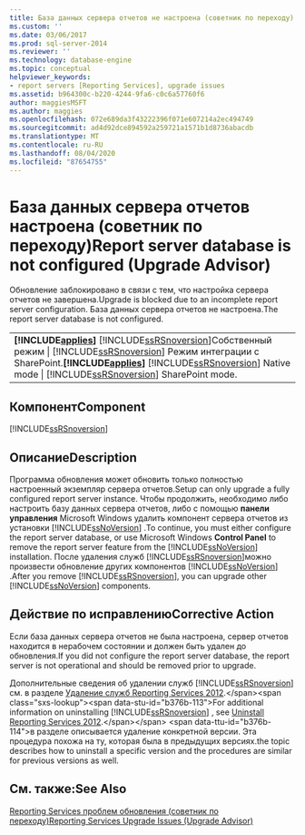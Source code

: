 ```yaml
---
title: База данных сервера отчетов не настроена (советник по переходу) | Документация Майкрософт
ms.custom: ''
ms.date: 03/06/2017
ms.prod: sql-server-2014
ms.reviewer: ''
ms.technology: database-engine
ms.topic: conceptual
helpviewer_keywords:
- report servers [Reporting Services], upgrade issues
ms.assetid: b964300c-b220-4244-9fa6-c0c6a57760f6
author: maggiesMSFT
ms.author: maggies
ms.openlocfilehash: 072e689da3f43222396f071e607214a2ec494749
ms.sourcegitcommit: ad4d92dce894592a259721a1571b1d8736abacdb
ms.translationtype: MT
ms.contentlocale: ru-RU
ms.lasthandoff: 08/04/2020
ms.locfileid: "87654755"
---
```

# <a name="report-server-database-is-not-configured-upgrade-advisor"></a><span data-ttu-id="b376b-102">База данных сервера отчетов настроена (советник по переходу)</span><span class="sxs-lookup"><span data-stu-id="b376b-102">Report server database is not configured (Upgrade Advisor)</span></span>
  <span data-ttu-id="b376b-103">Обновление заблокировано в связи с тем, что настройка сервера отчетов не завершена.</span><span class="sxs-lookup"><span data-stu-id="b376b-103">Upgrade is blocked due to an incomplete report server configuration.</span></span> <span data-ttu-id="b376b-104">База данных сервера отчетов не настроена.</span><span class="sxs-lookup"><span data-stu-id="b376b-104">The report server database is not configured.</span></span>  
  
||  
|-|  
|<span data-ttu-id="b376b-105">**[!INCLUDE[applies](../../includes/applies-md.md)]** [!INCLUDE[ssRSnoversion](../../includes/ssrsnoversion-md.md)]Собственный режим &#124; [!INCLUDE[ssRSnoversion](../../includes/ssrsnoversion-md.md)] Режим интеграции с SharePoint.</span><span class="sxs-lookup"><span data-stu-id="b376b-105">**[!INCLUDE[applies](../../includes/applies-md.md)]**  [!INCLUDE[ssRSnoversion](../../includes/ssrsnoversion-md.md)] Native mode &#124; [!INCLUDE[ssRSnoversion](../../includes/ssrsnoversion-md.md)] SharePoint mode.</span></span>|  
  
## <a name="component"></a><span data-ttu-id="b376b-106">Компонент</span><span class="sxs-lookup"><span data-stu-id="b376b-106">Component</span></span>  
 [!INCLUDE[ssRSnoversion](../../includes/ssrsnoversion-md.md)]  
  
## <a name="description"></a><span data-ttu-id="b376b-107">Описание</span><span class="sxs-lookup"><span data-stu-id="b376b-107">Description</span></span>  
 <span data-ttu-id="b376b-108">Программа обновления может обновить только полностью настроенный экземпляр сервера отчетов.</span><span class="sxs-lookup"><span data-stu-id="b376b-108">Setup can only upgrade a fully configured report server instance.</span></span> <span data-ttu-id="b376b-109">Чтобы продолжить, необходимо либо настроить базу данных сервера отчетов, либо с помощью **панели управления** Microsoft Windows удалить компонент сервера отчетов из установки [!INCLUDE[ssNoVersion](../../includes/ssnoversion-md.md)] .</span><span class="sxs-lookup"><span data-stu-id="b376b-109">To continue, you must either configure the report server database, or use Microsoft Windows **Control Panel** to remove the report server feature from the [!INCLUDE[ssNoVersion](../../includes/ssnoversion-md.md)] installation.</span></span> <span data-ttu-id="b376b-110">После удаления служб [!INCLUDE[ssRSnoversion](../../includes/ssrsnoversion-md.md)]можно произвести обновление других компонентов [!INCLUDE[ssNoVersion](../../includes/ssnoversion-md.md)] .</span><span class="sxs-lookup"><span data-stu-id="b376b-110">After you remove [!INCLUDE[ssRSnoversion](../../includes/ssrsnoversion-md.md)], you can upgrade other [!INCLUDE[ssNoVersion](../../includes/ssnoversion-md.md)] components.</span></span>  
  
## <a name="corrective-action"></a><span data-ttu-id="b376b-111">Действие по исправлению</span><span class="sxs-lookup"><span data-stu-id="b376b-111">Corrective Action</span></span>  
 <span data-ttu-id="b376b-112">Если база данных сервера отчетов не была настроена, сервер отчетов находится в нерабочем состоянии и должен быть удален до обновления.</span><span class="sxs-lookup"><span data-stu-id="b376b-112">If you did not configure the report server database, the report server is not operational and should be removed prior to upgrade.</span></span>  
  
 <span data-ttu-id="b376b-113">Дополнительные сведения об удалении служб [!INCLUDE[ssRSnoversion](../../includes/ssrsnoversion-md.md)] см. в разделе [Удаление служб Reporting Services 2012](https://technet.microsoft.com/library/hh479745.aspx\(v=sql.11\)).</span><span class="sxs-lookup"><span data-stu-id="b376b-113">For additional information on uninstalling [!INCLUDE[ssRSnoversion](../../includes/ssrsnoversion-md.md)] , see [Uninstall Reporting Services 2012](https://technet.microsoft.com/library/hh479745.aspx\(v=sql.11\)).</span></span> <span data-ttu-id="b376b-114">в разделе описывается удаление конкретной версии. Эта процедура похожа на ту, которая была в предыдущих версиях.</span><span class="sxs-lookup"><span data-stu-id="b376b-114">the topic describes how to uninstall a specific version and the procedures are similar for previous versions as well.</span></span>  
  
## <a name="see-also"></a><span data-ttu-id="b376b-115">См. также:</span><span class="sxs-lookup"><span data-stu-id="b376b-115">See Also</span></span>  
 [<span data-ttu-id="b376b-116">Reporting Services проблем обновления &#40;советник по переходу&#41;</span><span class="sxs-lookup"><span data-stu-id="b376b-116">Reporting Services Upgrade Issues &#40;Upgrade Advisor&#41;</span></span>](../../../2014/sql-server/install/reporting-services-upgrade-issues-upgrade-advisor.md)  
  
  
